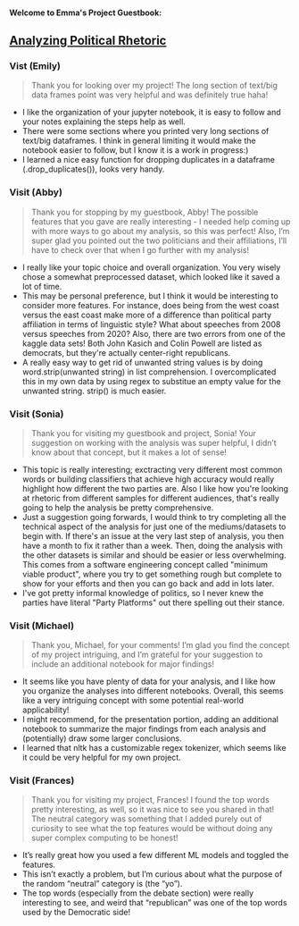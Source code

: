 #### Welcome to Emma's Project Guestbook:
## [Analyzing Political Rhetoric](https://github.com/Data-Science-for-Linguists-2021/PoliticalRhetoric-analysis)

### Vist (Emily)
> Thank you for looking over my project! The long section of text/big data frames point was very helpful and was definitely true haha!

- I like the organization of your jupyter notebook, it is easy to follow and your notes explaining the steps help as well.
- There were some sections where you printed very long sections of text/big dataframes. I think in general limiting it would make the notebook easier to  follow, but I know it is a work in progress:)
- I learned a nice easy function for dropping duplicates in a dataframe (.drop_duplicates()), looks very handy.


### Visit (Abby)
> Thank you for stopping by my guestbook, Abby! The possible features that you gave are really interesting - I needed help coming up with more ways to go about my analysis, so this was perfect! Also, I’m super glad you pointed out the two politicians and their affiliations, I’ll have to check over that when I go further with my analysis!

- I really like your topic choice and overall organization.  You very wisely chose a somewhat preprocessed dataset, which looked like it saved a lot of time.
- This may be personal preference, but I think it would be interesting to consider more features.  For instance, does being from the west coast
	versus the east coast make more of a difference than political party affiliation in terms of linguistic style?  What about speeches from
	2008 versus speeches from 2020?  Also, there are two errors from one of the kaggle data sets!  Both John Kasich and Colin Powell are
	listed as democrats, but they're actually center-right republicans.
- A really easy way to get rid of unwanted string values is by doing word.strip(unwanted string) in list comprehension.  I overcomplicated
	this in my own data by using regex to substitue an empty value for the unwanted string. strip() is much easier.

### Visit (Sonia)
> Thank you for visiting my guestbook and project, Sonia! Your suggestion on working with the analysis was super helpful, I didn’t know about that concept, but it makes a lot of sense!

- This topic is really interesting; exctracting very different most common words or building classifiers that achieve high accuracy would really highlight how different the two parties are. Also I like how you're looking at rhetoric from different samples for different audiences, that's really going to help the analysis be pretty comprehensive.
- Just a suggestion going forwards, I would think to try completing all the technical aspect of the analysis for just one of the mediums/datasets to begin with. If there's an issue at the very last step of analysis, you then have a month to fix it rather than a week. Then, doing the analysis with the other datasets is similar and should be easier or less overwhelming. This comes from a software engineering concept called "minimum viable product", where you try to get something rough but complete to show for your efforts and then you can go back and add in lots later.
- I've got pretty informal knowledge of politics, so I never knew the parties have literal "Party Platforms" out there spelling out their stance.

### Visit (Michael)
> Thank you, Michael, for your comments! I’m glad you find the concept of my project intriguing, and I’m grateful for your suggestion to include an additional notebook for major findings!

- It seems like you have plenty of data for your analysis, and I like how you organize the analyses into different notebooks. Overall, this seems like a very intriguing concept with some potential real-world applicability!
- I might recommend, for the presentation portion, adding an additional notebook to summarize the major findings from each analysis and (potentially) draw some larger conclusions.
- I learned that nltk has a customizable regex tokenizer, which seems like it could be very helpful for my own project.

### Visit (Frances)
> Thank you for visiting my project, Frances! I found the top words pretty interesting, as well, so it was nice to see you shared in that! The neutral category was something that I added purely out of curiosity to see what the top features would be without doing any super complex computing to be honest!

- It’s really great how you used a few different ML models and toggled the features.
- This isn’t exactly a problem, but I’m curious about what the purpose of the random “neutral” category is (the “yo”).
- The top words (especially from the debate section) were really interesting to see, and weird that “republican” was one of the top words used by the Democratic side!
